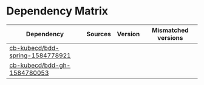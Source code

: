 # Dependency Matrix

Dependency | Sources | Version | Mismatched versions
---------- | ------- | ------- | -------------------
[cb-kubecd/bdd-spring-1584778921](https://github.com/cb-kubecd/bdd-spring-1584778921.git) |  | []() | 
[cb-kubecd/bdd-gh-1584780053](https://github.com/cb-kubecd/bdd-gh-1584780053.git) |  | []() | 

